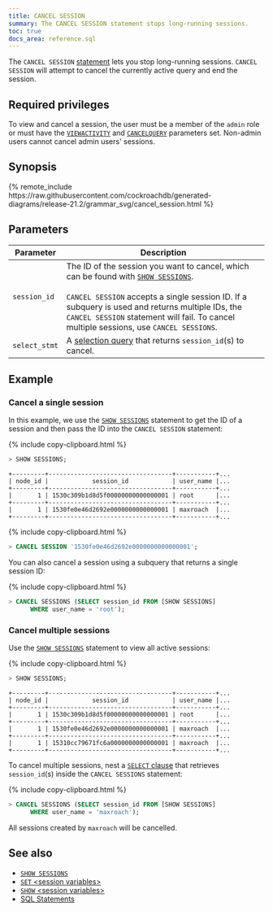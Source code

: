 ```yaml
---
title: CANCEL SESSION
summary: The CANCEL SESSION statement stops long-running sessions.
toc: true
docs_area: reference.sql
---
```


The `CANCEL SESSION` [statement](sql-statements.html) lets you stop long-running sessions. `CANCEL SESSION` will attempt to cancel the currently active query and end the session.


## Required privileges

To view and cancel a session, the user must be a member of the `admin` role or must have the [`VIEWACTIVITY`](create-user.html#create-a-user-that-can-see-and-cancel-non-admin-queries-and-sessions) and [`CANCELQUERY`](create-user.html#create-a-user-that-can-see-and-cancel-non-admin-queries-and-sessions) parameters set. Non-admin users cannot cancel admin users' sessions.

## Synopsis

<div>
{% remote_include https://raw.githubusercontent.com/cockroachdb/generated-diagrams/release-21.2/grammar_svg/cancel_session.html %}
</div>

## Parameters

Parameter | Description
----------|------------
`session_id` | The ID of the session you want to cancel, which can be found with [`SHOW SESSIONS`](show-sessions.html).<br><br>`CANCEL SESSION` accepts a single session ID. If a subquery is used and returns multiple IDs, the `CANCEL SESSION` statement will fail. To cancel multiple sessions, use `CANCEL SESSIONS`.
`select_stmt` | A [selection query](selection-queries.html) that returns `session_id`(s) to cancel.

## Example

### Cancel a single session

In this example, we use the [`SHOW SESSIONS`](show-sessions.html) statement to get the ID of a session and then pass the ID into the `CANCEL SESSION` statement:

{% include copy-clipboard.html %}
~~~ sql
> SHOW SESSIONS;
~~~
~~~
+---------+----------------------------------+-----------+...
| node_id |            session_id            | user_name |...
+---------+----------------------------------+-----------+...
|       1 | 1530c309b1d8d5f00000000000000001 | root      |...
+---------+----------------------------------+-----------+...
|       1 | 1530fe0e46d2692e0000000000000001 | maxroach  |...
+---------+----------------------------------+-----------+...
~~~

{% include copy-clipboard.html %}
~~~ sql
> CANCEL SESSION '1530fe0e46d2692e0000000000000001';
~~~

You can also cancel a session using a subquery that returns a single session ID:

{% include copy-clipboard.html %}
~~~ sql
> CANCEL SESSIONS (SELECT session_id FROM [SHOW SESSIONS]
      WHERE user_name = 'root');
~~~

### Cancel multiple sessions

Use the [`SHOW SESSIONS`](show-sessions.html) statement to view all active sessions:

{% include copy-clipboard.html %}
~~~ sql
> SHOW SESSIONS;
~~~
~~~
+---------+----------------------------------+-----------+...
| node_id |            session_id            | user_name |...
+---------+----------------------------------+-----------+...
|       1 | 1530c309b1d8d5f00000000000000001 | root      |...
+---------+----------------------------------+-----------+...
|       1 | 1530fe0e46d2692e0000000000000001 | maxroach  |...
+---------+----------------------------------+-----------+...
|       1 | 15310cc79671fc6a0000000000000001 | maxroach  |...
+---------+----------------------------------+-----------+...
~~~

To cancel multiple sessions, nest a [`SELECT` clause](select-clause.html) that retrieves `session_id`(s) inside the `CANCEL SESSIONS` statement:

{% include copy-clipboard.html %}
~~~ sql
> CANCEL SESSIONS (SELECT session_id FROM [SHOW SESSIONS]
      WHERE user_name = 'maxroach');
~~~

All sessions created by `maxroach` will be cancelled.

## See also

- [`SHOW SESSIONS`](show-sessions.html)
- [`SET` &lt;session variables&gt;](set-vars.html)
- [`SHOW` &lt;session variables&gt;](show-vars.html)
- [SQL Statements](sql-statements.html)
